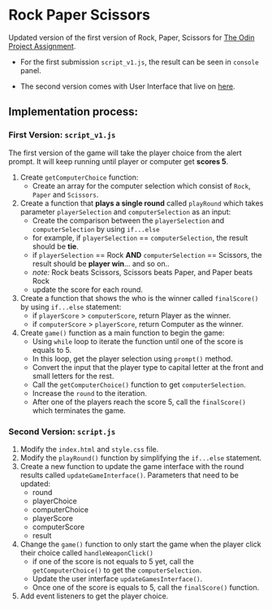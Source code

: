 # Rock Paper Scissors

Updated version of the first version of Rock, Paper, Scissors for [The Odin Project Assignment](https://www.theodinproject.com/lessons/foundations-revisiting-rock-paper-scissors).

- For the first submission `script_v1.js`, the result can be seen in `console` panel.

- The second version comes with User Interface that live on [here](https://ainacodes.github.io/rock-paper-scissors/).

## Implementation process:

### First Version: `script_v1.js`

The first version of the game will take the player choice from the alert prompt. It will keep running until player or computer get **scores 5**.

1. Create `getComputerChoice` function:
   - Create an array for the computer selection which consist of `Rock`, `Paper` and `Scissors`.
2. Create a function that **plays a single round** called `playRound` which takes parameter `playerSelection` and `computerSelection` as an input:
   - Create the comparison between the `playerSelection` and `computerSelection` by using `if...else`
   - for example, if `playerSelection` == `computerSelection`, the result should be **tie**.
   - if `playerSelection` == Rock **AND** `computerSelection` == Scissors, the result should be **player win**... and so on..
   - _note:_ Rock beats Scissors, Scissors beats Paper, and Paper beats Rock
   - update the score for each round.
3. Create a function that shows the who is the winner called `finalScore()` by using `if...else` statement:
   - if `playerScore` > `computerScore`, return Player as the winner.
   - if `computerScore` > `playerScore`, return Computer as the winner.
4. Create `game()` function as a main function to begin the game:
   - Using `while` loop to iterate the function until one of the score is equals to 5.
   - In this loop, get the player selection using `prompt()` method.
   - Convert the input that the player type to capital letter at the front and small letters for the rest.
   - Call the `getComputerChoice()` function to get `computerSelection`.
   - Increase the `round` to the iteration.
   - After one of the players reach the score 5, call the `finalScore()` which terminates the game.

### Second Version: `script.js`

1. Modify the `index.html` and `style.css` file.
2. Modify the `playRound()` function by simplifying the `if...else` statement.
3. Create a new function to update the game interface with the round results called `updateGameInterface()`.
   Parameters that need to be updated:
   - round
   - playerChoice
   - computerChoice
   - playerScore
   - computerScore
   - result
4. Change the `game()` function to only start the game when the player click their choice called `handleWeaponClick()`
   - if one of the score is not equals to 5 yet, call the `getComputerChoice()` to get the `computerSelection`.
   - Update the user interface `updateGamesInterface()`.
   - Once one of the score is equals to 5, call the `finalScore()` function.
5. Add event listeners to get the player choice.
